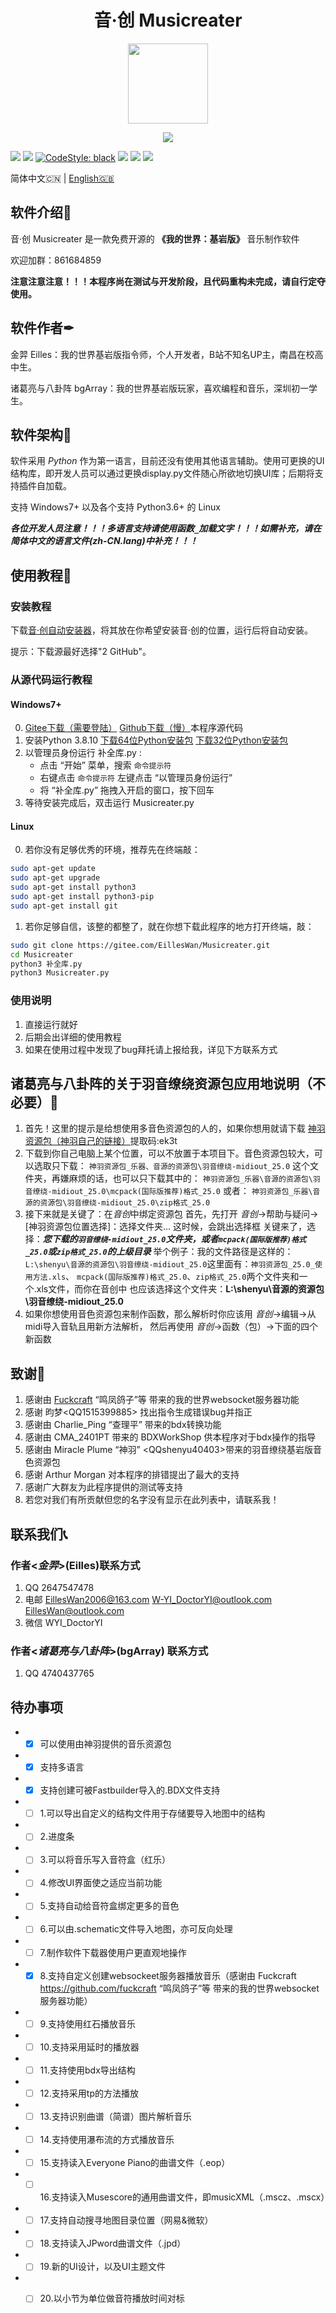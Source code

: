 <h1 align="center">音·创 Musicreater</h1>

<p align="center">
<img width="128" height="128" src="https://s1.ax1x.com/2022/04/01/qhfOPA.png" >
</p>

<p align="center">
<img src="https://forthebadge.com/images/badges/built-with-love.svg">
<p>

[![][Bilibili: 凌云金羿]](https://space.bilibili.com/397369002/)
[![][Bilibili: 诸葛亮与八卦阵]](https://space.bilibili.com/604072474) 
[![CodeStyle: black]](https://github.com/psf/black)
[![][python]](https://www.python.org/)
[![][license]](LICENSE)
[![][release]](../../releases)

简体中文🇨🇳 | [English🇬🇧](README_EN.md)

## 软件介绍🚀

音·创 Musicreater 是一款免费开源的 **《我的世界：基岩版》** 音乐制作软件

欢迎加群：861684859

**注意注意注意！！！本程序尚在测试与开发阶段，且代码重构未完成，请自行定夺使用。**

## 软件作者✒

金羿 Eilles：我的世界基岩版指令师，个人开发者，B站不知名UP主，南昌在校高中生。

诸葛亮与八卦阵 bgArray：我的世界基岩版玩家，喜欢编程和音乐，深圳初一学生。

## 软件架构🏢

软件采用 *Python* 作为第一语言，目前还没有使用其他语言辅助。使用可更换的UI结构库，即开发人员可以通过更换display.py文件随心所欲地切换UI库；后期将支持插件自加载。

支持 Windows7+ 以及各个支持 Python3.6+ 的 Linux

***各位开发人员注意！！！多语言支持请使用函数`_`加载文字！！！如需补充，请在简体中文的语言文件(zh-CN.lang)中补充！！！***

## 使用教程📕

### 安装教程

下载[音·创自动安装器](https://gitee.com/EillesWan/Musicreater/releases/v0.2.0.0-Delta)，将其放在你希望安装音·创的位置，运行后将自动安装。

提示：下载源最好选择\"2 GitHub\"。

### 从源代码运行教程

#### Windows7+

0.  [Gitee下载（需要登陆）](https://gitee.com/EillesWan/Musicreater)
    [Github下载（慢）](https://github.com/EillesWan/Musicreater)本程序源代码
1.  安装Python 3.8.10 
    [下载64位Python安装包](https://www.python.org/ftp/python/3.8.10/python-3.8.10-amd64.exe)
    [下载32位Python安装包](https://www.python.org/ftp/python/3.8.10/python-3.8.10.exe)
2.  以管理员身份运行 补全库.py :
    -   点击 “开始” 菜单，搜索 `命令提示符`
    -   右键点击 `命令提示符` 左键点击 “以管理员身份运行”
    -   将 “补全库.py” 拖拽入开启的窗口，按下回车
3.  等待安装完成后，双击运行 Musicreater.py

#### Linux

0.  若你没有足够优秀的环境，推荐先在终端敲：
```bash
sudo apt-get update
sudo apt-get upgrade
sudo apt-get install python3
sudo apt-get install python3-pip
sudo apt-get install git
```
1.  若你足够自信，该整的都整了，就在你想下载此程序的地方打开终端，敲：
```bash
sudo git clone https://gitee.com/EillesWan/Musicreater.git
cd Musicreater
python3 补全库.py
python3 Musicreater.py
```

### 使用说明

1.  直接运行就好
2.  后期会出详细的使用教程
3.  如果在使用过程中发现了bug拜托请上报给我，详见下方联系方式

## 诸葛亮与八卦阵的关于羽音缭绕资源包应用地说明（不必要）📖

1. 首先！这里的提示是给想使用多音色资源包的人的，如果你想用就请下载 [神羽资源包（神羽自己的链接）](https://pan.baidu.com/s/11uoq5zwN7c3rX-98DqVpJg)提取码:ek3t
2. 下载到你自己电脑上某个位置，可以不放置于本项目下。音色资源包较大，可以选取只下载：
    `神羽资源包_乐器、音源的资源包\羽音缭绕-midiout_25.0` 这个文件夹，再嫌麻烦的话，也可以只下载其中的：
    `神羽资源包_乐器\音源的资源包\羽音缭绕-midiout_25.0\mcpack(国际版推荐)格式_25.0` 或者：
    `神羽资源包_乐器\音源的资源包\羽音缭绕-midiout_25.0\zip格式_25.0`
4. 接下来就是关键了：在*音创*中绑定资源包
    首先，先打开 *音创*->帮助与疑问->\[神羽资源包位置选择\]：选择文件夹... 这时候，会跳出选择框
    关键来了，选择：***您下载的`羽音缭绕-midiout_25.0`文件夹，或者`mcpack(国际版推荐)格式_25.0`或`zip格式_25.0`的上级目录***
    举个例子：我的文件路径是这样的：
    `L:\shenyu\音源的资源包\羽音缭绕-midiout_25.0`这里面有：`神羽资源包_25.0_使用方法.xls`、
    `mcpack(国际版推荐)格式_25.0`、`zip格式_25.0`两个文件夹和一个.xls文件，而你在音创中
    也应该选择这个文件夹：**L:\shenyu\音源的资源包\羽音缭绕-midiout_25.0**
6. 如果你想使用音色资源包来制作函数，那么解析时你应该用 *音创*->编辑->从midi导入音轨且用新方法解析，
    然后再使用 *音创*->函数（包）->下面的四个新函数

## 致谢🙏

1.  感谢由 [Fuckcraft](https://github.com/fuckcraft) “鸣凤鸽子”等 带来的我的世界websocket服务器功能
2.  感谢 昀梦\<QQ1515399885\> 找出指令生成错误bug并指正
3.  感谢由 Charlie_Ping “查理平” 带来的bdx转换功能
4.  感谢由 CMA_2401PT 带来的 BDXWorkShop 供本程序对于bdx操作的指导
5.  感谢由 Miracle Plume “神羽” \<QQshenyu40403\>带来的羽音缭绕基岩版音色资源包
6.  感谢 Arthur Morgan 对本程序的排错提出了最大的支持
7.  感谢广大群友为此程序提供的测试等支持
8.  若您对我们有所贡献但您的名字没有显示在此列表中，请联系我！

## 联系我们📞

### 作者\<*金羿*\>(Eilles)联系方式

1.  QQ       2647547478
2.  电邮      EillesWan2006@163.com W-YI_DoctorYI@outlook.com EillesWan@outlook.com
3.  微信      WYI_DoctorYI

### 作者\<*诸葛亮与八卦阵*\>(bgArray) 联系方式

1.  QQ       4740437765

## 待办事项

* - [x] 可以使用由神羽提供的音乐资源包
* - [x] 支持多语言
* - [x] 支持创建可被Fastbuilder导入的.BDX文件支持
* - [ ] 1.可以导出自定义的结构文件用于存储要导入地图中的结构
* - [ ] 2.进度条
* - [ ] 3.可以将音乐写入音符盒（红乐）
* - [ ] 4.修改UI界面使之适应当前功能
* - [ ] 5.支持自动给音符盒绑定更多的音色
* - [ ] 6.可以由.schematic文件导入地图，亦可反向处理
* - [ ] 7.制作软件下载器使用户更直观地操作
* - [x] 8.支持自定义创建websockeet服务器播放音乐（感谢由 Fuckcraft <https://github.com/fuckcraft> “鸣凤鸽子”等 带来的我的世界websocket服务器功能）
* - [ ] 9.支持使用红石播放音乐
* - [ ] 10.支持采用延时的播放器
* - [ ] 11.支持使用bdx导出结构
* - [ ] 12.支持采用tp的方法播放
* - [ ] 13.支持识别曲谱（简谱）图片解析音乐
* - [ ] 14.支持使用瀑布流的方式播放音乐
* - [ ] 15.支持读入Everyone Piano的曲谱文件（.eop）
* - [ ] 16.支持读入Musescore的通用曲谱文件，即musicXML（.mscz、.mscx）
* - [ ] 17.支持自动搜寻地图目录位置（网易&微软）
* - [ ] 18.支持读入JPword曲谱文件（.jpd）
* - [ ] 19.新的UI设计，以及UI主题文件
* - [ ] 20.以小节为单位做音符播放时间对标


[Bilibili: 凌云金羿]: https://img.shields.io/badge/Bilibili-%E5%87%8C%E4%BA%91%E9%87%91%E7%BE%BF-00A1E7?style=for-the-badge
[Bilibili: 诸葛亮与八卦阵]: https://img.shields.io/badge/Bilibili-%E8%AF%B8%E8%91%9B%E4%BA%AE%E4%B8%8E%E5%85%AB%E5%8D%A6%E9%98%B5-00A1E7?style=for-the-badge
[CodeStyle: black]: https://img.shields.io/badge/code%20style-black-121110.svg?style=for-the-badge
[python]: https://img.shields.io/badge/python-3.6-AB70FF?style=for-the-badge
[release]: https://img.shields.io/github/v/release/EillesWan/Musicreater?style=for-the-badge
[license]: https://img.shields.io/badge/Licence-Apache-228B22?style=for-the-badge
